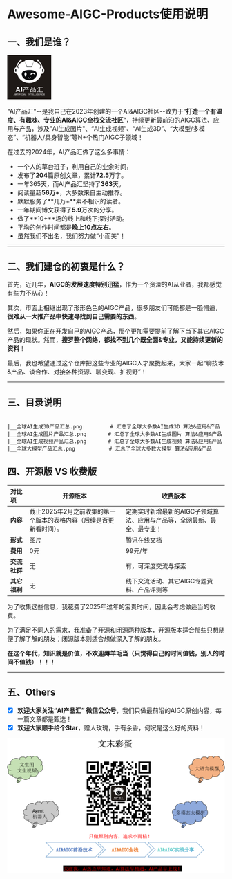 # Awesome-AIGC-Products使用说明



## 一、我们是谁？

<img src="imgs/黑白ai产品汇.jpg" alt="黑白ai产品汇" style="zoom:10%;" />

"AI产品汇"--是我自己在2023年创建的一个AI&AIGC社区--致力于”**打造一个有温度、有趣味、专业的AI&AIGC全栈交流社区**“，持续更新最前沿的AIGC算法、应用与产品，涉及"AI生成图片"、“AI生成视频”、“AI生成3D”、“大模型/多模态”、“机器人/具身智能”等N+个热门AIGC子领域！

在过去的2024年，AI产品汇做了这么多事情：

- 一个人的草台班子，利用自己的业余时间， 
- 发布了**204**篇原创文章，累计**72.5**万字。
- 一年365天，而AI产品汇坚持了**363**天。
- 阅读量超**56万+**，大多数来自主动推荐。
- 默默服务了**几万+**素不相识的读者。
- 一年期间博文获得了**5.9**万次的分享。
- 做了**10+**场的线上和线下探讨活动。
- 平均的创作时间都是**晚上10点左右**。
- 虽然我们不出名，我们努力做“小而美”！

------



## 二、我们建仓的初衷是什么？

首先，近几年，**AIGC的发展速度特别迅猛**，作为一个资深的AI从业者，我都感觉有些力不从心！

其次，市面上相继出现了形形色色的AIGC产品，很多朋友们可能都是一脸懵逼，**很难从一大推产品中快速寻找到自己需要的东西**。

然后，如果你正在开发自己的AIGC产品，那个更加需要提前了解下当下其它AIGC产品的现状。然而，**搜罗整个网络，都找不到几个既全面&专业，又能持续更新的资料**！

最后，我也希望通过这个仓库把这些专业的AIGC人才聚拢起来，大家一起“聊技术&产品、谈合作、对接各种资源、聊变现、扩视野”！

------



## 三、目录说明

```shell

|__全球AI生成3D产品汇总.png         # 汇总了全球大多数AI生成3D 算法&应用&产品
|__全球AI生成图片产品汇总.png       # 汇总了全球大多数AI生成图片 算法&应用&产品
|__全球AI生成视频产品汇总.png       # 汇总了全球大多数AI生成视频 算法&应用&产品
|__全球大模型产品汇总.png           # 汇总了全球大多数大模型 算法&应用&产品
```



## 四、开源版 VS 收费版

| **对比项**   | **开源版本**                                                 | **收费版本**                                                 |
| :----------- | ------------------------------------------------------------ | ------------------------------------------------------------ |
| **内容**     | 截止2025年2月之前收集的第一个版本的表格内容（后续是否更新看时间）。 | 定期实时新增最新的AIGC子领域算法、应用与产品等，全网最新、最全、最专业！ |
| **形式**     | 图片                                                         | 腾讯在线文档                                                 |
| **费用**     | 0元                                                          | 99元/年                                                      |
| **交流社群** | 无                                                           | 有，可深度交流与探索                                         |
| **其它福利** | 无                                                           | 线下交流活动、其它AIGC专题资料、产品评测等                   |

为了收集这些信息，我花费了2025年过年的宝贵时间，因此会考虑做适当的收费。

为了满足不同人的需求，我准备了开源和闭源两种版本，开源版本适合那些只想随便了解了解的朋友；闭源版本则适合想做深入了解的朋友。

**在这个年代，知识就是价值，不欢迎薅羊毛当（只觉得自己的时间值钱，别人的时间不值钱）！！！**

------

## 五、Others

- [x] **欢迎大家关注“AI产品汇” 微信公众号**，我们只做最前沿的AIGC原创内容，每一篇文章都是甄选！
- [x] **欢迎大家顺手给个Star**，赠人玫瑰，手有余香，何况是这么好的资料！

![image-20250203160743501](imgs/二维码.png)